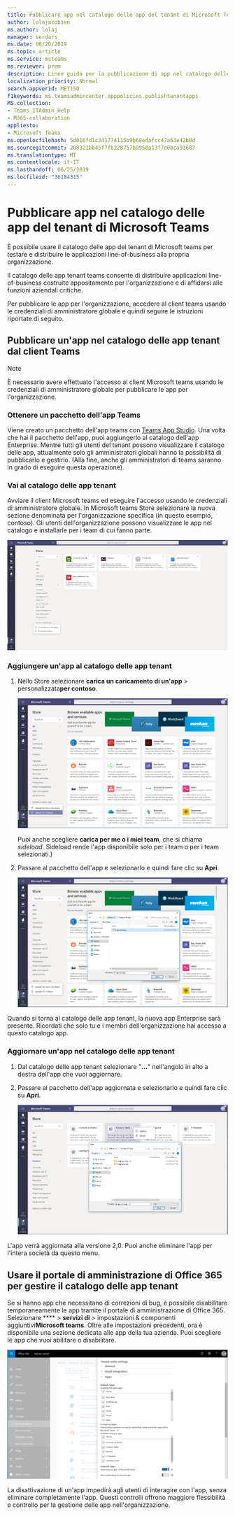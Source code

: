 ```yaml
---
title: Pubblicare app nel catalogo delle app del tenant di Microsoft Teams
author: lolajacobsen
ms.author: lolaj
manager: serdars
ms.date: 06/20/2019
ms.topic: article
ms.service: msteams
ms.reviewer: prem
description: Linee guida per la pubblicazione di app nel catalogo delle app tenant di Microsoft teams.
localization_priority: Normal
search.appverid: MET150
f1keywords: ms.teamsadmincenter.apppolicies.publishtenantapps
MS.collection:
- Teams_ITAdmin_Help
- M365-collaboration
appliesto:
- Microsoft Teams
ms.openlocfilehash: 5d016fd1c341774115b9b68edafcc47a63e42b0d
ms.sourcegitcommit: 208321bb45f7fb228757b9958a13f7e0bca91687
ms.translationtype: MT
ms.contentlocale: it-IT
ms.lasthandoff: 06/25/2019
ms.locfileid: "36184315"
---
```

<a name="publish-apps-in-the-microsoft-teams-tenant-apps-catalog"></a>Pubblicare app nel catalogo delle app del tenant di Microsoft Teams
=======================================================

È possibile usare il catalogo delle app del tenant di Microsoft teams per testare e distribuire le applicazioni line-of-business alla propria organizzazione.

Il catalogo delle app tenant teams consente di distribuire applicazioni line-of-business costruite appositamente per l'organizzazione e di affidarsi alle funzioni aziendali critiche.

Per pubblicare le app per l'organizzazione, accedere al client teams usando le credenziali di amministratore globale e quindi seguire le istruzioni riportate di seguito.

## <a name="publish-an-app-in-the-tenant-apps-catalog-from-the-teams-client"></a>Pubblicare un'app nel catalogo delle app tenant dal client Teams

> [!NOTE]
> È necessario avere effettuato l'accesso al client Microsoft teams usando le credenziali di amministratore globale per pubblicare le app per l'organizzazione.

### <a name="get-a-teams-app-package"></a>Ottenere un pacchetto dell'app Teams

Viene creato un pacchetto dell'app teams con [Teams App Studio](https://docs.microsoft.com/microsoftteams/platform/get-started/get-started-app-studio). Una volta che hai il pacchetto dell'app, puoi aggiungerlo al catalogo dell'app Enterprise. Mentre tutti gli utenti del tenant possono visualizzare il catalogo delle app, attualmente solo gli amministratori globali hanno la possibilità di pubblicarlo e gestirlo. (Alla fine, anche gli amministratori di teams saranno in grado di eseguire questa operazione).

### <a name="go-to-the-tenant-apps-catalog"></a>Vai al catalogo delle app tenant

Avviare il client Microsoft teams ed eseguire l'accesso usando le credenziali di amministratore globale. In Microsoft teams Store selezionare la nuova sezione denominata per l'organizzazione specifica (in questo esempio, contoso). Gli utenti dell'organizzazione possono visualizzare le app nel catalogo e installarle per i team di cui fanno parte.

![Screenshot dell'app teams Store che mostra il catalogo app.](media/private-app-store-teams-image01.png)

### <a name="add-an-app-to-the-tenant-apps-catalog"></a>Aggiungere un'app al catalogo delle app tenant

1. Nello Store selezionare **carica un caricamento di un'app** > personalizzata**per contoso**.

    ![Screenshot dell'app teams Store che mostra il catalogo app.](media/private-app-store-teams-image02.png)

    Puoi anche scegliere **carica per me o i miei team**, che si chiama *sideload*. Sideload rende l'app disponibile solo per i team o per i team selezionati.)

2. Passare al pacchetto dell'app e selezionarlo e quindi fare clic su **Apri**.

    ![Screenshot dell'app teams Store che mostra il catalogo app.](media/private-app-store-teams-image03.png)

Quando si torna al catalogo delle app tenant, la nuova app Enterprise sarà presente. Ricordati che solo tu e i membri dell'organizzazione hai accesso a questo catalogo app.

### <a name="update-an-app-in-the-tenant-apps-catalog"></a>Aggiornare un'app nel catalogo delle app tenant

1. Dal catalogo delle app tenant selezionare "**...**" nell'angolo in alto a destra dell'app che vuoi aggiornare.

2. Passare al pacchetto dell'app aggiornata e selezionarlo e quindi fare clic su **Apri**.

    ![Screenshot dell'app teams Store che mostra il catalogo app.](media/private-app-store-teams-image04.png)

L'app verrà aggiornata alla versione 2,0. Puoi anche eliminare l'app per l'intera società da questo menu.

## <a name="use-the-office-365-admin-portal-to-manage-the-tenant-apps-catalog"></a>Usare il portale di amministrazione di Office 365 per gestire il catalogo delle app tenant

Se si hanno app che necessitano di correzioni di bug, è possibile disabilitare temporaneamente le app tramite il portale di amministrazione di Office 365. Selezionare **** > **servizi di** > impostazioni & componenti aggiuntivi**Microsoft teams**. Oltre alle impostazioni precedenti, ora è disponibile una sezione dedicata alle app della tua azienda. Puoi scegliere le app che vuoi abilitare o disabilitare.

![Screenshot dell'app teams Store che mostra il catalogo app.](media/private-app-store-teams-image05.png)

La disattivazione di un'app impedirà agli utenti di interagire con l'app, senza eliminare completamente l'app. Questi controlli offrono maggiore flessibilità e controllo per la gestione delle app nell'organizzazione.
